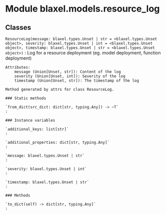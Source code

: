 Module blaxel.models.resource_log
=================================

Classes
-------

`ResourceLog(message: blaxel.types.Unset | str = <blaxel.types.Unset object>, severity: blaxel.types.Unset | int = <blaxel.types.Unset object>, timestamp: blaxel.types.Unset | str = <blaxel.types.Unset object>)`
:   Log for a resource deployment (eg. model deployment, function deployment)
    
    Attributes:
        message (Union[Unset, str]): Content of the log
        severity (Union[Unset, int]): Severity of the log
        timestamp (Union[Unset, str]): The timestamp of the log
    
    Method generated by attrs for class ResourceLog.

    ### Static methods

    `from_dict(src_dict: dict[str, typing.Any]) ‑> ~T`
    :

    ### Instance variables

    `additional_keys: list[str]`
    :

    `additional_properties: dict[str, typing.Any]`
    :

    `message: blaxel.types.Unset | str`
    :

    `severity: blaxel.types.Unset | int`
    :

    `timestamp: blaxel.types.Unset | str`
    :

    ### Methods

    `to_dict(self) ‑> dict[str, typing.Any]`
    :